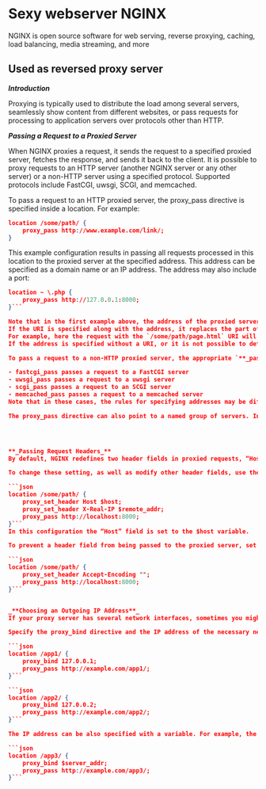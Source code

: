# Sexy webserver NGINX

NGINX is open source software for web serving, reverse proxying, caching, load balancing, media streaming, and more

## Used as reversed proxy server

**_Introduction_**

Proxying is typically used to distribute the load among several servers, seamlessly show content from different websites, or pass requests for processing to application servers over protocols other than HTTP.



**_Passing a Request to a Proxied Server_**

When NGINX proxies a request, it sends the request to a specified proxied server, 
fetches the response, and sends it back to the client. 
It is possible to proxy requests to an HTTP server (another NGINX server or any other server) 
or a non-HTTP server using a specified protocol. 
Supported protocols include FastCGI, uwsgi, SCGI, and memcached.

To pass a request to an HTTP proxied server, 
the proxy_pass directive is specified inside a location. For example:

```json
location /some/path/ {
    proxy_pass http://www.example.com/link/;
}
```

This example configuration results in passing all requests processed in this location to the proxied server at the specified address. This address can be specified as a domain name or an IP address. The address may also include a port:

```json
location ~ \.php {
    proxy_pass http://127.0.0.1:8000;
}```

Note that in the first example above, the address of the proxied server is followed by a URI, /link/. 
If the URI is specified along with the address, it replaces the part of the request URI that matches the location parameter. 
For example, here the request with the `/some/path/page.html` URI will be proxied to `http://www.example.com/link/page.html`. 
If the address is specified without a URI, or it is not possible to determine the part of URI to be replaced, the full request URI is passed (possibly, modified).

To pass a request to a non-HTTP proxied server, the appropriate `**_pass` directive should be used:

- fastcgi_pass passes a request to a FastCGI server
- uwsgi_pass passes a request to a uwsgi server
- scgi_pass passes a request to an SCGI server
- memcached_pass passes a request to a memcached server
Note that in these cases, the rules for specifying addresses may be different. You may also need to pass additional parameters to the server (see the reference documentation for more detail).

The proxy_pass directive can also point to a named group of servers. In this case, requests are distributed among the servers in the group according to the specified method.




**_Passing Request Headers_**
By default, NGINX redefines two header fields in proxied requests, “Host” and “Connection”, and eliminates the header fields whose values are empty strings. “Host” is set to the $proxy_host variable, and “Connection” is set to close.

To change these setting, as well as modify other header fields, use the proxy_set_header directive. This directive can be specified in a location or higher. It can also be specified in a particular server context or in the http block. For example:

```json
location /some/path/ {
    proxy_set_header Host $host;
    proxy_set_header X-Real-IP $remote_addr;
    proxy_pass http://localhost:8000;
}```
In this configuration the “Host” field is set to the $host variable.

To prevent a header field from being passed to the proxied server, set it to an empty string as follows:

```json
location /some/path/ {
    proxy_set_header Accept-Encoding "";
    proxy_pass http://localhost:8000;
}```


_**Choosing an Outgoing IP Address**_
If your proxy server has several network interfaces, sometimes you might need to choose a particular source IP address for connecting to a proxied server or an upstream. This may be useful if a proxied server behind NGINX is configured to accept connections from particular IP networks or IP address ranges.

Specify the proxy_bind directive and the IP address of the necessary network interface:

```json
location /app1/ {
    proxy_bind 127.0.0.1;
    proxy_pass http://example.com/app1/;
}```

```json
location /app2/ {
    proxy_bind 127.0.0.2;
    proxy_pass http://example.com/app2/;
}```

The IP address can be also specified with a variable. For example, the $server_addr variable passes the IP address of the network interface that accepted the request:

```json
location /app3/ {
    proxy_bind $server_addr;
    proxy_pass http://example.com/app3/;
}```
